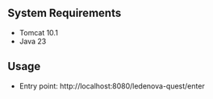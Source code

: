 ## System Requirements
- Tomcat 10.1
- Java 23

## Usage
- Entry point: http://localhost:8080/ledenova-quest/enter


